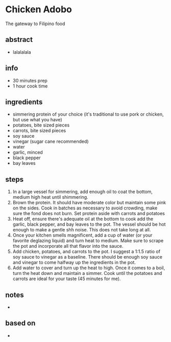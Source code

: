 # Chicken Adobo
The gateway to Filipino food

## abstract
* lalalalala

## info  
* 30 minutes prep
* 1 hour cook time

## ingredients
* simmering protein of your choice (it's traditional to use pork or chicken, but use what you have)
* potatoes, bite sized pieces
* carrots, bite sized pieces
* soy sauce
* vinegar (sugar cane recommended)
* water
* garlic, minced
* black pepper
* bay leaves

## steps  
1. In a large vessel for simmering, add enough oil to coat the bottom, medium high heat until shimmering.
2. Brown the protein. It should have moderate color but maintain some pink on the sides. Cook in batches as necessary to avoid crowding, make sure the fond does not burn. Set protein aside with carrots and potatoes 
3. Heat off, ensure there's adequate oil at the bottom to cook add the garlic, black pepper, and bay leaves to the pot. The vessel should be hot enough to make a gentle shh noise. This does not take long at all. 
4. Once your kitchen smells magnificent, add a cup of water (or your favorite deglazing liquid) and turn heat to medium. Make sure to scrape the pot and incorporate all that flavor into the sauce.
5. Add chicken, potatoes, and carrots to the pot. I suggest a 1:1.5 ratio of soy sauce to vinegar as a baseline. There should be enough soy sauce and vinegar to come halfway up the ingredients in the pot. 
6. Add water to cover and turn up the heat to high. Once it comes to a boil, turn the heat down and maintain a simmer. Cook until the potatoes and carrots are ideal for your taste (45 minutes for me).

## notes  
* 

## based on  
* 




